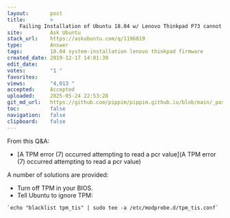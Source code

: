 ```yaml
---
layout:       post
title:        >
    Failing Installation of Ubuntu 18.04 w/ Lenovo Thinkpad P73 cannot boot up saying: "[Firmware bug]: TPM interrupt not working"
site:         Ask Ubuntu
stack_url:    https://askubuntu.com/q/1196819
type:         Answer
tags:         18.04 system-installation lenovo thinkpad firmware
created_date: 2019-12-17 14:01:39
edit_date:    
votes:        "1 "
favorites:    
views:        "4,013 "
accepted:     Accepted
uploaded:     2025-05-24 22:53:28
git_md_url:   https://github.com/pippim/pippim.github.io/blob/main/_posts/2019/2019-12-17-Failing-Installation-of-Ubuntu-18.04-w_-Lenovo-Thinkpad-P73-cannot-boot-up-saying_-__Firmware-bug__-TPM-interrupt-not-working_.md
toc:          false
navigation:   false
clipboard:    false
---
```


From this Q&A:

- [A TPM error (7) occurred attempting to read a pcr value](A TPM error (7) occurred attempting to read a pcr value)

A number of solutions are provided:

- Turn off TPM in your BIOS.
- Tell Ubuntu to ignore TPM:

``` 
`echo "blacklist tpm_tis" | sudo tee -a /etc/modprobe.d/tpm_tis.conf`
```


